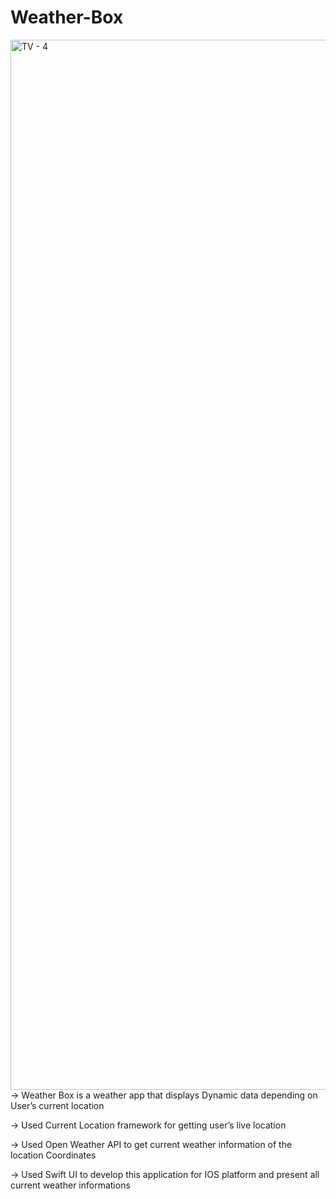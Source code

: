 # Weather-Box
<img width="1680" alt="TV - 4" src="https://user-images.githubusercontent.com/106761357/209262745-7dbe7076-186c-40d2-9dd6-1adb276fedb7.png">
-> Weather Box is a weather app that displays Dynamic data depending on User’s current location

-> Used Current Location framework for getting user’s live location

-> Used Open Weather API to get current weather information of the location Coordinates

-> Used Swift UI to develop this application for IOS platform and present all current weather informations
